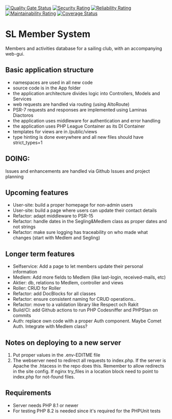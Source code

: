 [![Quality Gate Status](https://sonarcloud.io/api/project_badges/measure?project=klinge_sl-webapp&metric=alert_status)](https://sonarcloud.io/summary/new_code?id=klinge_sl-webapp) [![Security Rating](https://sonarcloud.io/api/project_badges/measure?project=klinge_sl-webapp&metric=security_rating)](https://sonarcloud.io/summary/new_code?id=klinge_sl-webapp) [![Reliability Rating](https://sonarcloud.io/api/project_badges/measure?project=klinge_sl-webapp&metric=reliability_rating)](https://sonarcloud.io/summary/new_code?id=klinge_sl-webapp) [![Maintainability Rating](https://sonarcloud.io/api/project_badges/measure?project=klinge_sl-webapp&metric=sqale_rating)](https://sonarcloud.io/summary/new_code?id=klinge_sl-webapp) [![Coverage Status](https://coveralls.io/repos/github/klinge/sl-webapp/badge.svg?branch=main)](https://coveralls.io/github/klinge/sl-webapp?branch=main)

# SL Member System
Members and activities database for a sailing club, with an accompanying web-gui.  

## Basic application structure
* namespaces are used in all new code
* source code is in the App folder
* the application architecture divides logic into Controllers, Models and Services
* web requests are handled via routing (using AltoRoute)
* PSR-7 requests and responses are implemented using Laminas Diactoros
* the application uses middleware for authentication and error handling
* the application uses PHP League Container as its DI Container
* templates for views are in /public/views
* type hinting is done everywhere and all new files should have strict_types=1

## DOING:
Issues and enhancements are handled via Github Issues and project planning

## Upcoming features
* User-site: build a proper homepage for non-admin users
* User-site: build a page where users can update their contact details
* Refactor: adapt middleware to PSR-15
* Refactor: handle dates in the Segling&Medlem class as proper dates and not strings
* Refactor: make sure logging has traceability on who made what changes (start with Medlem and Segling)


## Longer term features
* Selfservice: Add a page to let members update their personal information
* Medlem: Add more fields to Medlem (like last-login, received-mails, etc)
* Aktier: db, relations to Medlem, controller and views
* Roller: CRUD for Roller
* Refactor: add DocBlocks for all classes
* Refactor: ensure consistent naming for CRUD operations..
* Refactor: move to a validation library like Respect och Rakit
* Build/CI: add Github actions to run PHP Codesniffer and PHPStan on commits
* Auth: replace own code with a proper Auth component. Maybe Comet Auth. Integrate with Medlem class?

## Notes on deploying to a new server
1. Put proper values in the .env-EDITME file
2. The webserver need to redirect all requests to index.php. If the server is Apache
   the .htacess in the repo does this. Remember to allow redirects in the site config. 
   If nginx try_files in a location block need to point to index.php for not-found files. 

## Requirements
* Server needs PHP 8.1 or newer
* For testing PHP 8.2 is needed since it's required for the PHPUnit tests

